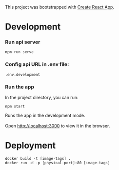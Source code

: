 This project was bootstrapped with [Create React App](https://github.com/facebook/create-react-app).  
# Development  
### Run api server  
`npm run serve`  

### Config api URL in .env file:  
`.env.development`  
### Run the app  
In the project directory, you can run:  

`npm start`  

Runs the app in the development mode.<br>  
Open [http://localhost:3000](http://localhost:3000) to view it in the browser.  
# Deployment  

`docker build -t [image-tags] .`  
`docker run -d -p [physical-port]:80 [image-tags]`  
